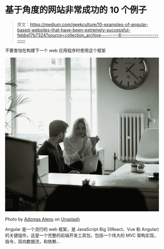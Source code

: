 # 基于角度的网站非常成功的 10 个例子

> 原文：<https://medium.com/geekculture/10-examples-of-angular-based-websites-that-have-been-extremely-successful-febbe17b7324?source=collection_archive---------6----------------------->

不要害怕在构建下一个 web 应用程序时使用这个框架

![](img/d2a099f73956a1c687fab638afb65ca0.png)

Photo by [Adomas Aleno](https://unsplash.com/@aleno?utm_source=medium&utm_medium=referral) on [Unsplash](https://unsplash.com?utm_source=medium&utm_medium=referral)

Angular 是一个流行的 web 框架，是 JavaScript Big 3(React、Vue 和 Angular)的关键组件。这是一个完整的前端开发工具包，包括一个伟大的 MVC 架构实现，指令，双向数据流，和依赖…